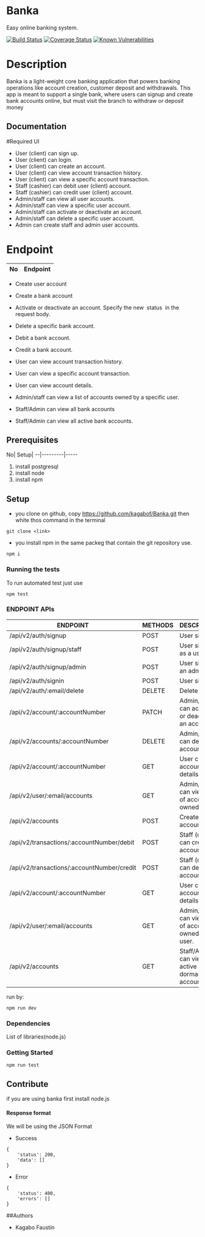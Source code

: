# Banka
Easy online banking system.



[![Build Status](https://travis-ci.org/vkarpov15/fizzbuzz-coverage.svg?branch=master)](https://travis-ci.org/vkarpov15/fizzbuzz-coverage)
[![Coverage Status](https://coveralls.io/repos/vkarpov15/fizzbuzz-coverage/badge.svg)](https://coveralls.io/r/vkarpov15/fizzbuzz-coverage)
[![Known Vulnerabilities](https://snyk.io/test/github/nickmerwin/node-coveralls/badge.svg)](https://snyk.io/test/github/nickmerwin/node-coveralls)


# Description

Banka is a light-weight core banking application that powers banking operations like account
creation, customer deposit and withdrawals. This app is meant to support a single bank, where
users can signup and create bank accounts online, but must visit the branch to withdraw or
deposit money

## Documentation

#Required UI
* User (client) can sign up.
* User (client) can login.
* User (client) can create an account.
* User (client) can view account transaction history.
* User (client) can view a specific account transaction.
* Staff (cashier) can debit user (client) account.
* Staff (cashier) can credit user (client) account.
* Admin/staff can view all user accounts.
* Admin/staff can view a specific user account.
* Admin/staff can activate or deactivate an account.
* Admin/staff can delete a specific user account.
* Admin can create staff and admin user accounts.

# Endpoint
No| Endpoint
--|---------
* Create user account

* Create a bank account

* Activate or deactivate an account. Specify the new ​ status ​ in​ ​ the request body.

* Delete a specific bank account.

* Debit a bank account.

* Credit a bank account.

* User can view account transaction history.

* User can view a specific account transaction.

* User can view account details.

* Admin/staff can view a list of accounts owned by a specific user.

* Staff/Admin can view all bank accounts

* Staff/Admin can view all active bank accounts.

## Prerequisites

No| Setup| 
--|---------|-----
1. install postgresql
2. install node
3. install npm 





## Setup

- you clone on github, copy https://github.com/kagabof/Banka.git
    then white thos command in the terminal 
```
git clone <link>
```

 - you install npm in the same packeg that contain the git repository use.

```
npm i
```
### Running the tests
To run automated test just use 
```
npm test
```

### ENDPOINT APIs
|ENDPOINT                                   |   METHODS | DESCRIPTION |
|-------------------------------------------|-----------|-------------|
|/api/v2/auth/signup                        |   POST    |User sign up
|/api/v2/auth/signup/staff                  |   POST    |User sign up as a user
|/api/v2/auth/signup/admin                  |   POST    |User sign up an admin
|/api/v2/auth/signin                        |   POST    |User sign in
|/api/v2/auth/:email/delete                 |   DELETE  |Delete a user
|/api/v2/account/:accountNumber             |   PATCH   |Admin/Staff can activate or deactivate an account.
|/api/v2/accounts/:accountNumber            |   DELETE  |Admin/Staff can delete an account
|/api/v2/account/:accountNumber             |   GET     |User can view account details
|/api/v2/user/:email/accounts               |   GET     |Admin/staff can view a list of accounts owned a user.
|/api/v2/accounts                           |   POST    |Create bank account
|/api/v2/transactions/:accountNumber/debit  |   POST    |Staff (cashier) can credit an account
|/api/v2/transactions/:accountNumber/credit |   POST    |Staff (cashier) can debit an account
|/api/v2/account/:accountNumber             |   GET     |User can view account details.
|/api/v2/user/:email/accounts               |   GET     |Admin/staff can view a list of accounts owned by a user.
|/api/v2/accounts                           |   GET     |Staff/Admin can view all active and dormant bank accounts

 run by:
```
npm run dev
```
### Dependencies

List of libraries(node.js)

### Getting Started
```
npm run test
```
## Contribute

if you are using banka first install node.js 

#### Response format
We will be using the JSON Format
* Success
```
{
    'status': 200,
    'data': []
} 
```
* Error
```
{
    'status': 400,
    'errors': []
}
```



##Authors
- Kagabo Faustin